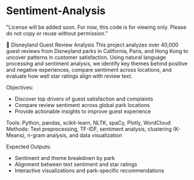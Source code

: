 # Sentiment-Analysis

"License will be added soon. For now, this code is for viewing only. Please do not copy or reuse without permission.”

🏰 Disneyland Guest Review Analysis
This project analyzes over 40,000 guest reviews from Disneyland parks in California, Paris, and Hong Kong to uncover patterns in customer satisfaction. Using natural language processing and sentiment analysis, we identify key themes behind positive and negative experiences, compare sentiment across locations, and evaluate how well star ratings align with review text.

Objectives:
- Discover top drivers of guest satisfaction and complaints
- Compare review sentiment across global park locations
- Provide actionable insights to improve guest experience

Tools: Python, pandas, scikit-learn, NLTK, spaCy, Plotly, WordCloud
Methods: Text preprocessing, TF-IDF, sentiment analysis, clustering (K-Means), n-gram analysis, and data visualization

Expected Outputs:
- Sentiment and theme breakdown by park
- Alignment between text sentiment and star ratings
- Interactive visualizations and park-specific recommendations
